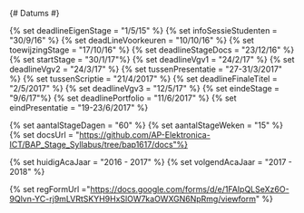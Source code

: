 {# Datums #}

{% set deadlineEigenStage = "1/5/15" %}
{% set infoSessieStudenten = "30/9/16" %}
{% set deadLineVoorkeuren = "10/10/16" %}
{% set toewijzingStage = "17/10/16" %}
{% set deadlineStageDocs = "23/12/16" %}
{% set startStage = "30/1/17"%}
{% set deadlineVgv1 = "24/2/17" %}
{% set deadlineVgv2 = "24/3/17" %}
{% set tussenPresentatie = "27-31/3/2017" %}
{% set tussenScriptie = "21/4/2017" %}
{% set deadlineFinaleTitel = "2/5/2017" %}
{% set deadlineVgv3 = "12/5/17" %}
{% set eindeStage = "9/6/17"%}
{% set deadlinePortfolio = "11/6/2017" %}
{% set eindPresentatie = "19-23/6/2017" %}


{% set aantalStageDagen = "60" %}
{% set aantalStageWeken = "15" %}
{% set docsUrl = "https://github.com/AP-Elektronica-ICT/BAP_Stage_Syllabus/tree/bap1617/docs"%}

{% set huidigAcaJaar = "2016 - 2017" %}
{% set volgendAcaJaar = "2017 - 2018" %}

{% set regFormUrl ="https://docs.google.com/forms/d/e/1FAIpQLSeXz6O-9Qlvn-YC-rj9mLVRtSKYH9HxSlOW7kaOWXGN6NpRmg/viewform" %}
